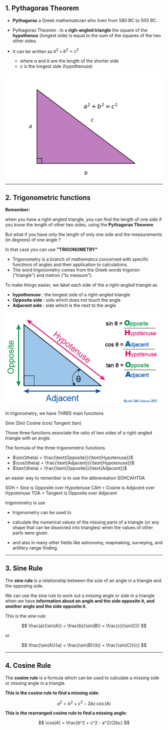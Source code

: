 
## 1. Pythagoras Theorem 

- **Pythagoras** a Greek mathematician who liven from 580 BC to 500 BC.
- Pythagoras Theorem : In a **righ-angled triangle** the square of the **hypothenus** (longest side) is equal to the sum of the squares of the two other sides.
- It can be written as $a^2+ b^2 = c^2$

    - where $a$ and $b$ are the length of the shorter side
    - $c$ is the longest side (hypothenuse)


![Line Plot](https://github.com/almugabo/SecondarySchool/blob/main/Subjects/MATHS/MYP_4/Branch_03_Geometry/01_notes/xCharts/pythagoras.svg)


---
      
## 2. Trigonometric functions 

**Remember:** 

when you have a right-angled triangle, you can find the length of one side if you know the length of other two sides, using the **Pythagoras Theorem**

But what if you have only the length of only one side and the measurements (in degrees) of one angle ? 

In that case you can use **"TRIGONOMETRY"**

- Trigonometry is a branch of mathematics concerned with specific functions of angles and their application to calculations. 
- The word trigonometry comes from the Greek words trigonon (“triangle”) and metron (“to measure”).


To make things easier, we label each side of the a right-angled triangle as 
- **hypothenuse** : the longest side of a right-angled triangle  
- **Opposite side** : side which does not touch the angle 
- **Adjacent side** : side which is the next to the angle 

![Line Plot](https://github.com/almugabo/SecondarySchool/blob/main/Subjects/MATHS/MYP_4/Branch_03_Geometry/01_notes/xCharts/trigonometry_01.png)

In trigonometry, we have THREE main functions 

Sine (Sin)
Cosine (cos) 
Tangent (tan) 

Those three functions associate the ratio of two sides of a right-angled triangle with an angle. 

The formula of the three trigonometric functions 

*   $\sin(\theta) = \frac{\text{Opposite}}{\text{Hypotenuse}}$
*   $\cos(\theta) = \frac{\text{Adjacent}}{\text{Hypotenuse}}$
*   $\tan(\theta) = \frac{\text{Opposite}}{\text{Adjacent}}$

an easier way to remember is to use the abbreveation SOHCAHTOA 

SOH = Sine is Opposite over Hypotenuse
CAH = Cosine is Adjacent over Hypotenuse
TOA = Tangent is Opposite over Adjacent

trigonometry is use 

- trigonometry can be used to
- calculate the numerical values of the missing parts of a triangle (or any shape that can be dissected into triangles)  when the values of other parts were given.

- and also in many other fields like astronomy, mapmaking, surveying, and artillery range finding.

---
## 3. Sine Rule 

The **sine rule** is a relationship between the size of an angle in a triangle and the opposing side.

We can use the sine rule to work out a missing angle or side in a triangle when we have **information about an angle and the side opposite it, and another angle and the side opposite it**.

This is the sine rule:

$$
\frac{a}{\sin(A)} = \frac{b}{\sin(B)} = \frac{c}{\sin(C)}
$$

or

$$
\frac{\sin(A)}{a} = \frac{\sin(B)}{b} = \frac{\sin(C)}{c}
$$

---
## 4. Cosine Rule 

The **cosine rule** is a formula which can be used to calculate a missing side or missing angle in a triangle.

**This is the cosine rule to find a missing side:**

$$
a^2 = b^2 + c^2 - 2bc\,\cos(A)
$$

**This is the rearranged cosine rule to find a missing angle:**

$$
\cos(A) = \frac{b^2 + c^2 - a^2}{2bc}
$$



